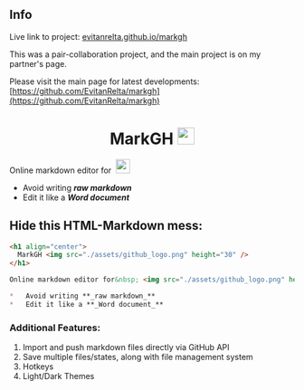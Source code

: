 ## Info

Live link to project: [evitanrelta.github.io/markgh](evitanrelta.github.io/markgh)

This was a pair-collaboration project, and the main project is on my partner's page.&nbsp;

Please visit the main page for latest developments: [https://github.com/EvitanRelta/markgh](https://github.com/EvitanRelta/markgh)


<h1 align="center">
  MarkGH <img src="./assets/logo.png" height="30" />
</h1>

Online markdown editor for&nbsp; <img src="./assets/github_logo.png" height="25" />

*   Avoid writing **_raw markdown_**
*   Edit it like a **_Word document_**

## Hide this HTML-Markdown mess:

```markdown
<h1 align="center">
  MarkGH <img src="./assets/github_logo.png" height="30" />
</h1>

Online markdown editor for&nbsp; <img src="./assets/github_logo.png" height="25" />

*   Avoid writing **_raw markdown_**
*   Edit it like a **_Word document_**
```

### Additional Features:

1.  Import and push markdown files directly via GitHub API
2.  Save multiple files/states, along with file management system
3.  Hotkeys
4.  Light/Dark Themes
